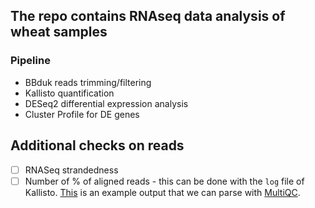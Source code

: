 ## The repo contains RNAseq data analysis of wheat samples

### Pipeline
* BBduk reads trimming/filtering
* Kallisto quantification
* DESeq2 differential expression analysis
* Cluster Profile for DE genes

## Additional checks on reads
- [ ] RNASeq strandedness     
- [ ] Number of % of aligned reads - this can be done with the ```log``` file of Kallisto. [This](https://github.com/MultiQC/test-data/blob/main/data/modules/kallisto/issue_1746/kallisto_mapping_Dcor-1_scaff1_21.log) is an example output that we can parse with [MultiQC](https://docs.seqera.io/multiqc/modules/kallisto).
